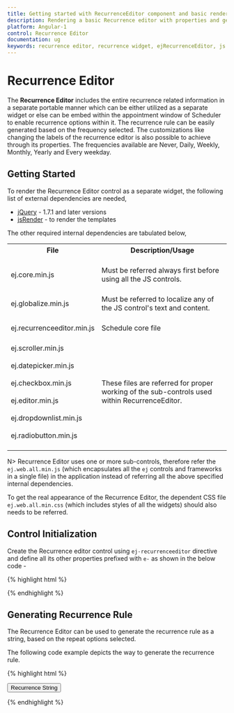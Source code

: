 ```yaml
---
title: Getting started with RecurrenceEditor component and basic render.	 	
description: Rendering a basic Recurrence editor with properties and generate the recurrence rule for Recurrence editor.
platform: Angular-1
control: Recurrence Editor
documentation: ug
keywords: recurrence editor, recurrence widget, ejRecurrenceEditor, js recurrence editor
---
```

# Recurrence Editor

The **Recurrence Editor** includes the entire recurrence related information in a separate portable manner which can be either utilized as a separate widget or else can be embed within the appointment window of Scheduler to enable recurrence options within it. The recurrence rule can be easily generated based on the frequency selected. The customizations like changing the labels of the recurrence editor is also possible to achieve through its properties. The frequencies available are Never, Daily, Weekly, Monthly, Yearly and Every weekday.
 
## Getting Started

To render the Recurrence Editor control as a separate widget, the following list of external dependencies are needed, 

* [jQuery](http://jquery.com) - 1.7.1 and later versions
* [jsRender](https://github.com/borismoore/jsrender) - to render the templates

The other required internal dependencies are tabulated below,


<table>
<tr>
<th>
File<br/><br/></th><th>
Description/Usage<br/><br/></th></tr>
<tr>
<td>
ej.core.min.js<br/><br/></td><td>
Must be referred always first before using all the JS controls.<br/><br/></td></tr>
<tr>
<td>
ej.globalize.min.js<br/><br/></td><td>
Must be referred to localize any of the JS control's text and content.<br/><br/></td></tr>
<tr>
<td>
ej.recurrenceeditor.min.js<br/><br/></td><td>
Schedule core file<br/><br/></td></tr>
<tr>
<td>
ej.scroller.min.js<br/><br/>ej.datepicker.min.js<br/><br/>ej.checkbox.min.js<br/><br/>ej.editor.min.js<br/><br/>ej.dropdownlist.min.js<br/><br/>ej.radiobutton.min.js<br/><br/></td><td>
These files are referred for proper working of the sub-controls used within RecurrenceEditor.<br/><br/></td></tr>
</table>


N> Recurrence Editor uses one or more sub-controls, therefore refer the `ej.web.all.min.js` (which encapsulates all the `ej` controls and frameworks in a single file) in the application instead of referring all the above specified internal dependencies. 

To get the real appearance of the Recurrence Editor, the dependent CSS file `ej.web.all.min.css` (which includes styles of all the widgets) should also needs to be referred.

## Control Initialization 

Create the Recurrence editor control using `ej-recurrenceeditor` directive and define all its other properties prefixed with `e-` as shown in the below code -

{% highlight html %}

<!DOCTYPE html>
<html lang="en" xmlns="http://www.w3.org/1999/xhtml" ng-app="RecurrenceeditorApp">
<head>
    <!-- Dependency file references -->
</head>
<body>
    <div ng-controller="RecurrenceeditorCtrl">
        <ej-recurrenceeditor id="RecEditor"></ej-recurrenceeditor>
    </div>
    <script type="text/javascript">
        angular.module('RecurrenceeditorApp', ['ejangular']).controller('RecurrenceeditorCtrl', function ($scope) {
        });
    </script>
</body>
</html>

{% endhighlight %}


## Generating Recurrence Rule

The Recurrence Editor can be used to generate the recurrence rule as a string, based on the repeat options selected.

The following code example depicts the way to generate the recurrence rule.

{% highlight html %}

<!DOCTYPE html>
<html lang="en" xmlns="http://www.w3.org/1999/xhtml" ng-app="RecurrenceeditorApp">
<head>
    <!-- Dependency file references -->
</head>
<body>
    <div ng-controller="RecurrenceeditorCtrl">
        <ej-recurrenceeditor id="RecurrenceEditor" e-selectedrecurrencetype="1"></ej-recurrenceeditor>
        <button id="donerecur1" ej-button w-width="150px" e-height="35px" e-showroundedcorner="true" onclick="closerecurrence()">Recurrence String</button>
    </div>
    <script type="text/javascript">
        angular.module('RecurrenceeditorApp', ['ejangular']).controller('RecurrenceeditorCtrl', function ($scope) {
        });
        function closerecurrence() {
            var obj = $("#RecurrenceEditor").data("ejRecurrenceEditor")
            alert(obj.getRecurrenceRule());
        }
    </script>
</body>
</html>

{% endhighlight %}
